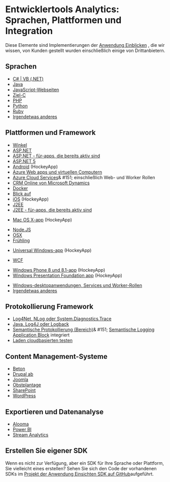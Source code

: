 <properties
    pageTitle="Anwendung Einsichten: Sprachen, Plattformen und Integration | Microsoft Azure"
    description="Sprachen, Plattformen und Integration verfügbar für Anwendung Einsichten"
    services="application-insights"
    documentationCenter=""
    authors="OlegAnaniev-MSFT"
    manager="douge"/>

<tags
    ms.service="application-insights"
    ms.workload="tbd"
    ms.tgt_pltfrm="ibiza"
    ms.devlang="na"
    ms.topic="get-started-article"
    ms.date="09/01/2016"
    ms.author="awills"/>

# <a name="developer-analytics-languages-platforms-and-integrations"></a>Entwicklertools Analytics: Sprachen, Plattformen und Integration

Diese Elemente sind Implementierungen der [Anwendung Einblicken](app-insights-overview.md) , die wir wissen, von Kunden gestellt wurden einschließlich einige von Drittanbietern.

## <a name="languages"></a>Sprachen

+ [C# | VB (.NET)](app-insights-asp-net.md)
+ [Java](app-insights-java-get-started.md)
+ [JavaScript-Webseiten](app-insights-web-track-usage.md)
+ [Ziel-C](https://github.com/Microsoft/ApplicationInsights-iOS)
+ [PHP](https://github.com/Microsoft/ApplicationInsights-PHP)
+ [Python](https://pypi.python.org/pypi/applicationinsights/0.1.0)
+ [Ruby](https://rubygems.org/gems/application_insights)
+ [Irgendetwas anderes](#projects)

## <a name="platforms-and-frameworks"></a>Plattformen und Framework

+ [Winkel](https://www.npmjs.com/package/angular-applicationinsights)
+ [ASP.NET](app-insights-asp-net.md)
+ [ASP.NET - für-apps, die bereits aktiv sind](app-insights-monitor-performance-live-website-now.md)
+ [ASP.NET 5](app-insights-asp-net-core.md)
+ [Android](https://github.com/Microsoft/ApplicationInsights-Android) (HockeyApp)
+ [Azure Web apps und virtuellen Computern](app-insights-azure-web-apps.md)
+ [Azure Cloud Services](app-insights-cloudservices.md)& #151; einschließlich Web- und Worker Rollen
+ [CRM Online von Microsoft Dynamics](app-insights-sample-mscrm.md)
+ [Docker](app-insights-docker.md)
+ [Blick auf](https://azure.microsoft.com/blog/glimpse-application-insights/)
+ [iOS](https://github.com/Microsoft/ApplicationInsights-iOS) (HockeyApp)
+ [J2EE](app-insights-java-get-started.md)
+ [J2EE - für-apps, die bereits aktiv sind](app-insights-java-live.md)
* [Mac OS X-app](https://support.hockeyapp.net/kb/client-integration-ios-mac-os-x-tvos/hockeyapp-for-mac-os-x) (HockeyApp)
+ [Node.JS](https://www.npmjs.com/package/applicationinsights)
+ [OSX](https://github.com/Microsoft/ApplicationInsights-OSX)
+ [Frühling](http://joe.blog.freemansoft.com/2015/12/enabling-microsoft-application-insight.html)
* [Universal Windows-app](https://support.hockeyapp.net/kb/client-integration-windows-and-windows-phone/how-to-create-an-app-for-uwp) (HockeyApp)
+ [WCF](https://github.com/Microsoft/ApplicationInsights-SDK-Labs/blob/master/WCF/readme.md)
* [Windows Phone 8 und 8.1-app](https://support.hockeyapp.net/kb/client-integration-windows-and-windows-phone/hockeyapp-for-windows-phone-silverlight-apps-80-and-81) (HockeyApp)
* [Windows Presentation Foundation app](https://support.hockeyapp.net/kb/client-integration-windows-and-windows-phone/hockeyapp-for-windows-wpf-apps) (HockeyApp)
+ [Windows-desktopanwendungen, Services und Worker-Rollen](app-insights-windows-desktop.md)
+ [Irgendetwas anderes](#projects)


## <a name="logging-frameworks"></a>Protokollierung Framework

+   [Log4Net, NLog oder System.Diagnostics.Trace](app-insights-diagnostic-search.md)
+   [Java, Log4J oder Logback](app-insights-java-trace-logs.md)
+   [Semantische Protokollierung (Bereich)](https://github.com/fidmor89/SLAB_AppInsights)& #151; [Semantische Logging Application Block](https://msdn.microsoft.com/library/dn440729.aspx) integriert
+   [Laden cloudbasierten testen](http://blogs.msdn.com/b/visualstudioalm/archive/2015/07/30/getting-application-insights-counters-with-cloud-based-load-testing.aspx)


## <a name="content-management-systems"></a>Content Management-Systeme

+ [Beton](https://github.com/fidmor89/appInsights-Concrete)
+ [Drupal ab](https://github.com/fidmor89/AppInsights-Drupal)
+ [Joomla](https://github.com/fidmor89/AppInsights-Joomla)
+ [Obstplantage](https://orchardazureappinsights.codeplex.com) 
+ [SharePoint](app-insights-sharepoint.md)
+ [WordPress](https://wordpress.org/plugins/application-insights/)

## <a name="export-and-data-analysis"></a>Exportieren und Datenanalyse

+ [Alooma](https://www.alooma.com/blog/application-insights-amazon-redshift)
+ [Power BI](http://blogs.msdn.com/b/powerbi/archive/2015/11/04/explore-your-application-insights-data-with-power-bi.aspx)
+ [Stream Analytics](app-insights-export-power-bi.md)

## <a name="projects"></a>Erstellen Sie eigener SDK

Wenn es nicht zur Verfügung, aber ein SDK für Ihre Sprache oder Plattform, Sie vielleicht eines erstellen? Sehen Sie sich den Code der vorhandenen SDKs im [Projekt der Anwendung Einsichten SDK auf GitHub](https://github.com/Microsoft/AppInsights-Home)aufgeführt.


